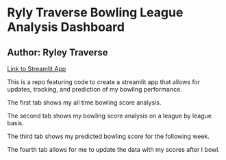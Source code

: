 # Ryly Traverse Bowling League Analysis Dashboard

## Author: Ryley Traverse

[Link to Streamlit App](https://ryleytraversebowling.streamlit.app, 'ryleytraversebowling')

This is a repo featuring code to create a streamlit app that allows for updates, tracking, and prediction of my bowling performance.

The first tab shows my all time bowling score analysis.

The second tab shows my bowling score analysis on a league by league basis.

The third tab shows my predicted bowling score for the following week.

The fourth tab allows for me to update the data with my scores after I bowl.
